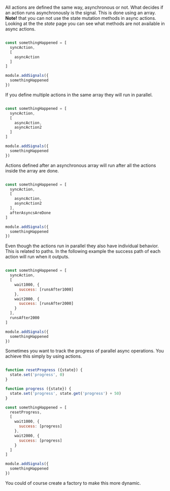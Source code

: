 All actions are defined the same way, asynchronous or not. What decides if an action runs asynchronously is the signal. This is done using an array. **Note!** that you can not use the state mutation methods in async actions. Looking at the the *state* page you can see what methods are not available in async actions.

```javascript

const somethingHappened = [
  syncAction,
  [
    asyncAction
  ]
]

module.addSignals({
  somethingHappened
})
```

If you define multiple actions in the same array they will run in parallel.

```javascript

const somethingHappened = [
  syncAction,
  [
    asyncAction,
    asyncAction2
  ]
]

module.addSignals({
  somethingHappened
})
```

Actions defined after an asynchronous array will run after all the actions inside the array are done.

```javascript

const somethingHappened = [
  syncAction,
  [
    asyncAction,
    asyncAction2
  ],
  afterAsyncsAreDone
]

module.addSignals({
  somethingHappened
})
```

Even though the actions run in parallel they also have individual behavior. This is related to paths. In the following example the success path of each action will run when it outputs.

```javascript

const somethingHappened = [
  syncAction,
  [
    wait1000, {
      success: [runsAfter1000]
    },
    wait2000, {
      success: [runsAfter2000]
    }
  ],
  runsAfter2000
]

module.addSignals({
  somethingHappened
})
```

Sometimes you want to track the progress of parallel async operations. You achieve this simply by using actions.

```javascript

function resetProgress ({state}) {
  state.set('progress', 0)
}

function progress ({state}) {
  state.set('progress', state.get('progress') + 50)
}

const somethingHappened = [
  resetProgress,
  [
    wait1000, {
      success: [progress]
    },
    wait2000, {
      success: [progress]
    }
  ]
]

module.addSignals({
  somethingHappened
})
```

You could of course create a factory to make this more dynamic.
